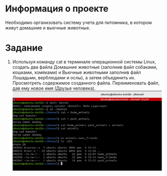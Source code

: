 **Информация о проекте**
=
Необходимо организовать систему учета для питомника, в котором живут домашние и вьючные животные.

**Задание**
=
1. Используя команду cat в терминале операционной системы Linux, создать два файла Домашние животные (заполнив файл собаками, кошками, хомяками) и Вьючные животными заполнив файл Лошадьми, верблюдами и ослы), а затем объединить их. Просмотреть содержимое созданного файла. Переименовать файл, дав ему новое имя (Друзья человека).
![](Dz1.jpg)





